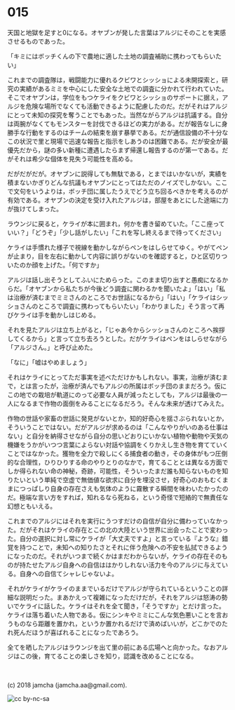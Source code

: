 # 015

天国と地獄を足すと0になる。オヤブンが発した言葉はアルジにそのことを実感させるものであった。  

「キミにはボッチくんの下で農地に適した土地の調査補助に携わってもらいたい」  

これまでの調査隊は，戦闘能力に優れるクビワとシッショによる未開探索と，研究の実績があるミミを中心にした安全な土地での調査に分かれて行われていた。そこでオヤブンは，学位をもつケライをクビワとシッショのサポートに据え，アルジを危険な場所でなくても活動できるように配慮したのだ。だがそれはアルジにとって未知の探究を奪うことでもあった。当然ながらアルジは抗議する。自分は両腕がなくてもモンスターを討伐できるほどの実力がある。だが報告なしに身勝手な行動をするのはチームの結束を崩す暴挙である。だが通信設備の不十分なこの状況で里と現場で迅速な報告と指示をしあうのは困難である。だが安全が最優先だから，謎の多い新種に遭遇したらまず帰還し報告するのが第一である。だがそれは希少な個体を見失う可能性を高める。  

だがだがだが。オヤブンに説得しても無駄である，とまではいかないが，実績を積まないかぎりどんな抗議もオヤブンにとってはただのノイズでしかない。ここで文句をいうよりは，ボッチ団に属したうえでどう立ち回るべきかを考えるのが有効である。オヤブンの決定を受け入れたアルジは，部屋をあとにした途端に力が抜けてしまった。  

ラウンジに戻ると，ケライが本に囲まれ，何かを書き留めていた。「ここ座っていい？」「どうぞ」「少し話がしたい」「これを写し終えるまで待ってください」  

ケライは手慣れた様子で視線を動かしながらペンをはしらせてゆく。やがてペンが止まり，目を左右に動かして内容に誤りがないのを確認すると，ひと区切りついたのか顔を上げた。「何ですか」  

アルジは話し出そうとしてふいにためらった。このまま切り出すと愚痴になるからだ。「オヤブンから私たちが今後どう調査に関わるかを聞いたよ」「はい」「私は治療が済むまでミミさんのところでお世話になるから」「はい」「ケライはシッショさんのところで調査に携わってもらいたい」「わかりました」そう言って再びケライは手を動かしはじめる。  

それを見たアルジは立ち上がると，「じゃあ今からシッショさんのところへ挨拶してくるから」と言って立ち去ろうとした。だがケライはペンをはしらせながら「アルジさん。」と呼び止めた。  

「なに」「嘘はやめましょう」  

それはケライにとってただ事実を述べただけかもしれない。事実，治療が済むまで，とは言ったが，治療が済んでもアルジの所属はボッチ団のままだろう。仮にこの地での栽培が軌道にのって必要な人員が減ったとしても，アルジは最後の一人になるまで作物の面倒をみることになるだろう。そんな未来が透けてみえた。  

作物の世話や家畜の世話に発見がないとか，知的好奇心を揺さぶられないとか，そういうことではない。だがアルジが求めるのは「こんなやりがいのある仕事はない」と自分を納得させながら自分の思いどおりにいかない植物や動物や天気の機嫌をうかがいつつ言葉によらない対話や協調をくりかえし生き物を育てていくことではなかった。獲物を全力で殺しにくる捕食者の動き，その身体がもつ圧倒的な合理性，ひりひりする命のやりとりのなかで，育てることとは異なる方面でしか得られない命の神秘，奇跡，可能性，そういったまだ誰も知らないものを知りたいという単純で空虚で無価値な欲求に自分を埋没させ，好奇心のおもむくままにつっぱしり自身の存在さえも気体のように霧散する瞬間を味わいたかったのだ。極端な言い方をすれば，知れるなら死ねる，という奇怪で短絡的で無責任な幻想ともいえる。  

これまでのアルジにはそれを実行にうつすだけの自信が自分に備わっていなかった。だがそれはケライの存在とこの北の大陸という世界に出会ったことで変わった。自分の選択に対し常にケライが「大丈夫ですよ」と言っている『ような』錯覚を持つことで，未知への知りたさとそれに伴う危険への不安を払拭できるようになったのだ。それがいつまで続くかはまだわからないが，ケライの存在そのものが持たせたアルジ自身への自信ははかりしれない活力を今のアルジに与えている。自身への自信てシャレじゃないよ。  

それがケライがケライのままでいるだけでアルジが守られているということの詳細な説明だった。まあかえって複雑になっただけだが，それをアルジは怒涛の勢いでケライに話した。ケライはそれを全て聞き，「そうですか」とだけ言った。ケライは落ち着いた人物である。仮にシンキやミミにこんな気色悪いことを言おうものなら距離を置かれ，というか置かれるだけで済めばいいが，どこかでのたれ死んだほうが喜ばれることになったであろう。  

全てを晒したアルジはラウンジを出て里の前にある広場へと向かった。なおアルジはこの後，育てることの楽しさを知り，認識を改めることになる。  

<br>  
<br>  
(c) 2018 jamcha (jamcha.aa@gmail.com).  

![cc by-nc-sa](https://i.creativecommons.org/l/by-nc-sa/4.0/88x31.png)
